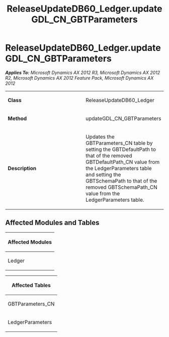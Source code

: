 ﻿---
title: ReleaseUpdateDB60_Ledger.updateGDL_CN_GBTParameters
TOCTitle: ReleaseUpdateDB60_Ledger.updateGDL_CN_GBTParameters
ms:assetid: de08f08a-fcb8-0805-9d91-faa5862a7f74
ms:mtpsurl: https://msdn.microsoft.com/en-us/library/JJ737249(v=AX.60)
ms:contentKeyID: 49711691
ms.date: 05/18/2015
mtps_version: v=AX.60
---

# ReleaseUpdateDB60\_Ledger.updateGDL\_CN\_GBTParameters 


_**Applies To:** Microsoft Dynamics AX 2012 R3, Microsoft Dynamics AX 2012 R2, Microsoft Dynamics AX 2012 Feature Pack, Microsoft Dynamics AX 2012_

<table>
<colgroup>
<col style="width: 50%" />
<col style="width: 50%" />
</colgroup>
<tbody>
<tr class="odd">
<td><p><strong>Class</strong></p></td>
<td><p>ReleaseUpdateDB60_Ledger</p></td>
</tr>
<tr class="even">
<td><p><strong>Method</strong></p></td>
<td><p>updateGDL_CN_GBTParameters</p></td>
</tr>
<tr class="odd">
<td><p><strong>Description</strong></p></td>
<td><p>Updates the GBTParameters_CN table by setting the GBTDefaultPath to that of the removed GBTDefaultPath_CN value from the LedgerParameters table and setting the GBTSchemaPath to that of the removed GBTSchemaPath_CN value from the LedgerParameters table.</p></td>
</tr>
</tbody>
</table>


## Affected Modules and Tables

<table>
<colgroup>
<col style="width: 100%" />
</colgroup>
<thead>
<tr class="header">
<th><p>Affected Modules</p></th>
</tr>
</thead>
<tbody>
<tr class="odd">
<td><p>Ledger</p></td>
</tr>
</tbody>
</table>


<table>
<colgroup>
<col style="width: 100%" />
</colgroup>
<thead>
<tr class="header">
<th><p>Affected Tables</p></th>
</tr>
</thead>
<tbody>
<tr class="odd">
<td><p>GBTParameters_CN</p></td>
</tr>
<tr class="even">
<td><p>LedgerParameters</p></td>
</tr>
</tbody>
</table>

  


